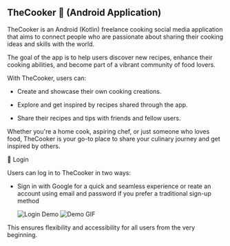 ## TheCooker 🍳  (Android Application)

TheCooker is an Android (Kotlin) freelance cooking social media application that aims to connect people who are passionate about sharing their cooking ideas and skills with the world.

The goal of the app is to help users discover new recipes, enhance their cooking abilities, and become part of a vibrant community of food lovers.

With TheCooker, users can:

- Create and showcase their own cooking creations.

- Explore and get inspired by recipes shared through the app.

- Share their recipes and tips with friends and fellow users.

Whether you're a home cook, aspiring chef, or just someone who loves food, TheCooker is your go-to place to share your culinary journey and get inspired by others.

🔐 Login

Users can log in to TheCooker in two ways:

- Sign in with Google for a quick and seamless experience or reate an account using email and password if you prefer a traditional sign-up method

  ![Login Demo](https://i.postimg.cc/8CtrxtRs/google-sign-in.gif)    ![Demo GIF](https://i.postimg.cc/YCt2DZ3B/screen-20250526-012704-ezgif-com-video-to-gif-converter.gif)

This ensures flexibility and accessibility for all users from the very beginning.
